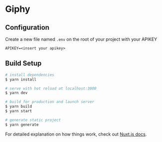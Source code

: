 # Giphy

## Configuration
Create a new file named `.env` on the root of your project with your APIKEY

```
APIKEY=<insert your apikey>
```

## Build Setup

```bash
# install dependencies
$ yarn install

# serve with hot reload at localhost:3000
$ yarn dev

# build for production and launch server
$ yarn build
$ yarn start

# generate static project
$ yarn generate
```

For detailed explanation on how things work, check out [Nuxt.js docs](https://nuxtjs.org).
